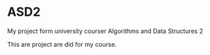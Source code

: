 # ASD2
My project form university courser Algorithms and Data Structures 2 

This are project are did for my course. 
